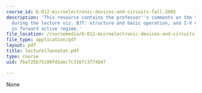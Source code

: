 ```yaml
---
course_id: 6-012-microelectronic-devices-and-circuits-fall-2005
description: 'This resource contains the professor''s comments on the topics covered
  during the lecture viz. BJT: structure and basic operation, and I-V characteristics
  in forward active regime.'
file_location: /coursemedia/6-012-microelectronic-devices-and-circuits-fall-2005/fba725b75109fd1dec7c316fc3f74b47_lecture17annotat.pdf
file_type: application/pdf
layout: pdf
title: lecture17annotat.pdf
type: course
uid: fba725b75109fd1dec7c316fc3f74b47

---
```

None